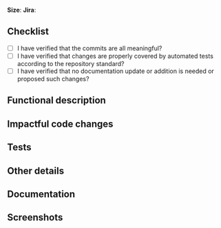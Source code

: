 **Size**: <!-- S|M|L|XL -->
**Jira**: <!-- full link to Jira dev ticket -->

## Checklist
<!-- This checklist is meant to be ALL checked before submitting your PR for review. -->

- [ ] I have verified that the commits are all meaningful?
- [ ] I have verified that changes are properly covered by automated tests according to the repository standard?
- [ ] I have verified that no documentation update or addition is needed or proposed such changes?

## Functional description

<!--
What was added functionally. For instance:
- New button to trigger a nuclear attack
- Rework of left menu
- ...
-->

## Impactful code changes

<!--
If you made changes structural changes to the code base that will impact how we do things (code organisation, refactoring, build / configuration), list them here. For instance:
- Split BigThing controller into multiple smaller controllers
- Change the structure of the spaces configuration
- Major rework of file build.yaml (renaming, adding triggers, ...)
-->

## Tests

<!--
- If the automated test coverage of the changes are not what we do usually, explain why.
- List what manual tests have been run in addition to automated tests, if any; for example:
  - All combinations iOS/Android have been tested
  - Connection with AppCenter has been tested
-->

## Other details

<!-- Indicate here important details about your review and your changes -->

## Documentation

<!-- List documentation changes (with links), if any -->

## Screenshots

<!-- Relevant screenshots, if any -->
